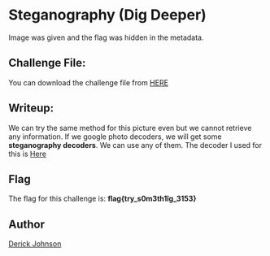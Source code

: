 # Steganography (Dig Deeper)

Image was given and the flag was hidden in the metadata.


##  Challenge File:

You can download the challenge file from [HERE](https://github.com/cybsecsid/MriirsCTF/blob/main/WriteUp/Steganography/Stegano%202.png)

## Writeup:

We can try the same method for this picture even but we cannot retrieve any information. If we google photo decoders, we will get some **steganography decoders**. We can use any of them. The decoder I used for this is [Here](https://stylesuxx.github.io/steganography/)



## Flag
The flag for this challenge is:
**flag{try_s0m3th1îg_3153}**




## Author
 [Derick Johnson](https://www.linkedin.com/in/derick-m-johnson/)
